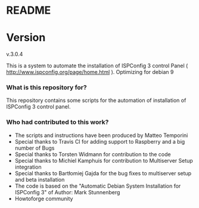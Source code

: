# README #

# Version #
v.3.0.4

This is a system to automate the installation of ISPConfig 3 control Panel ( http://www.ispconfig.org/page/home.html ). Optimizing for debian 9

### What is this repository for? ###

This repository contains some scripts for the automation of installation of ISPConfig 3 control panel.


### Who had contributed to this work? ###

* The scripts and instructions have been produced by Matteo Temporini
* Special thanks to Travis CI for adding support to Raspberry and a big number of Bugs
* Special thanks to Torsten Widmann for contribution to the code
* Special thanks to Michiel Kamphuis for contribution to Multiserver Setup integration
* Special thanks to Bartłomiej Gajda for the bug fixes to multiserver setup and beta installation
* The code is based on the "Automatic Debian System Installation for ISPConfig 3" of Author: Mark Stunnenberg
* Howtoforge community
